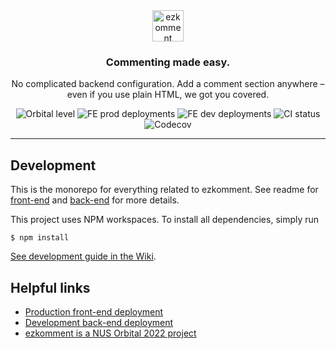 <div align="center">
  <a href="https://ezkomment.joulev.dev"><img src="https://ezkomment.joulev.dev/images/logo-text.svg" alt="ezkomment" height="50"></a>
  <h3>Commenting made easy.</h3>
  <p>No complicated backend configuration. Add a comment section anywhere – even if you use plain HTML, we got you covered.</p>
  <!-- not affiliated with Starship; however their logo is the most similar to Orbital logo on simple-icon that I can find -->
  <img alt="Orbital level" src="https://img.shields.io/badge/level-artemis-blue?style=flat-square&logo=starship">
  <img alt="FE prod deployments" src="https://img.shields.io/github/deployments/joulev/ezkomment/production?label=FE%20%5Bprod%5D&logo=vercel&style=flat-square">
  <img alt="FE dev deployments" src="https://img.shields.io/github/deployments/joulev/ezkomment/preview?label=FE%20%5Bdev%5D&logo=vercel&style=flat-square">
  <img alt="CI status" src="https://img.shields.io/github/workflow/status/joulev/ezkomment/Continuous%20integration/main?label=CI&logo=github&style=flat-square">
  <img alt="Codecov" src="https://img.shields.io/codecov/c/gh/joulev/ezkomment?logo=codecov&style=flat-square">
</div>

---

## Development

This is the monorepo for everything related to ezkomment. See readme for [front-end](/packages/client) and [back-end](/packages/server) for more details.

This project uses NPM workspaces. To install all dependencies, simply run

```
$ npm install
```

[See development guide in the Wiki](https://github.com/joulev/ezkomment/wiki/Development-Guide).

## Helpful links

- [Production front-end deployment](https://ezkomment.joulev.dev)
- [Development back-end deployment](https://ezkdev.joulev.dev)
- [ezkomment is a NUS Orbital 2022 project](https://ezkdev.joulev.dev/orbital)
